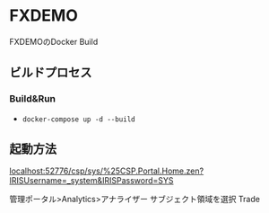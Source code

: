 # FXDEMO

FXDEMOのDocker Build

## ビルドプロセス

### Build&Run
* `docker-compose up -d --build`

## 起動方法

[localhost:52776/csp/sys/%25CSP.Portal.Home.zen?IRISUsername=_system&IRISPassword=SYS](http://localhost:52776/csp/sys/%25CSP.Portal.Home.zen?IRISUsername=_system&IRISPassword=SYS)

管理ポータル>Analytics>アナライザー
サブジェクト領域を選択
Trade